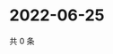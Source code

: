 # 2022-06-25

共 0 条

<!-- BEGIN WEIBO -->
<!-- 最后更新时间 Sat Jun 25 2022 07:15:35 GMT+0800 (China Standard Time) -->

<!-- END WEIBO -->
